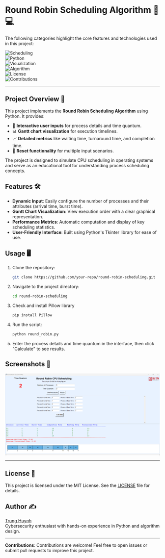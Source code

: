 # Round Robin Scheduling Algorithm 🚀💻

The following categories highlight the core features and technologies used in this project:

![Scheduling](https://img.shields.io/badge/Category-Scheduling-blue?style=for-the-badge&logo=clockify&logoColor=white)  
![Python](https://img.shields.io/badge/Category-Python-green?style=for-the-badge&logo=python&logoColor=white)  
![Visualization](https://img.shields.io/badge/Category-Visualization-yellow?style=for-the-badge&logo=chart&logoColor=black)  
![Algorithm](https://img.shields.io/badge/Category-Algorithm-blueviolet?style=for-the-badge&logo=google-scholar&logoColor=white)  
![License](https://img.shields.io/badge/License-MIT-green?style=for-the-badge&logo=open-source-initiative&logoColor=white)  
![Contributions](https://img.shields.io/badge/Contributions-Welcome-orange?style=for-the-badge&logo=github&logoColor=white)  

---

## Project Overview 🌟

This project implements the **Round Robin Scheduling Algorithm** using Python. It provides:

- 🎯 **Interactive user inputs** for process details and time quantum.
- 📊 **Gantt chart visualization** for execution timelines.
- 📈 **Detailed metrics** like waiting time, turnaround time, and completion time.
- 🔄 **Reset functionality** for multiple input scenarios.

The project is designed to simulate CPU scheduling in operating systems and serve as an educational tool for understanding process scheduling concepts.

## Features 🛠️

- **Dynamic Input**: Easily configure the number of processes and their attributes (arrival time, burst time).
- **Gantt Chart Visualization**: View execution order with a clear graphical representation.
- **Performance Metrics**: Automatic computation and display of key scheduling statistics.
- **User-Friendly Interface**: Built using Python's Tkinter library for ease of use.

## Usage 🖥️

1. Clone the repository:
   ```bash
   git clone https://github.com/your-repo/round-robin-scheduling.git
   ```
2. Navigate to the project directory:
   ```bash
   cd round-robin-scheduling
   ```
3. Check and install Pillow library
   ```bash
   pip install Pillow
   ```
4. Run the script:
   ```bash
   python round_robin.py
   ```
5. Enter the process details and time quantum in the interface, then click "Calculate" to see results.

## Screenshots 📸

![Local Image](img/rrbin.png "Local Image")

---

## License 📝

This project is licensed under the MIT License. See the [LICENSE](LICENSE) file for details.

## Author ✍️

[Trung Huynh](https://www.linkedin.com/in/trung-huynh-chi-pc01/)  
Cybersecurity enthusiast with hands-on experience in Python and algorithm design.

---

**Contributions**: Contributions are welcome! Feel free to open issues or submit pull requests to improve this project.
